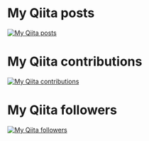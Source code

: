 # My Qiita posts
[![My Qiita posts](https://qiita-badge.apiapi.app/s/toshiki-anraku/posts.svg)](http://qiita.com/toshiki-anraku)
# My Qiita contributions
[![My Qiita contributions](https://qiita-badge.apiapi.app/s/toshiki-anraku/contributions.svg)](http://qiita.com/toshiki-anraku)
# My Qiita followers
[![My Qiita followers](https://qiita-badge.apiapi.app/s/toshiki-anraku/followers.svg)](http://qiita.com/toshiki-anraku)
